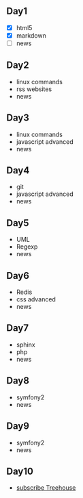 Day1
----
- [x] html5
- [x] markdown
- [ ] news

Day2
----
* linux commands
* rss websites
* news

Day3
----
* linux commands
* javascript advanced
* news

Day4
----
* git
* javascript advanced
* news

Day5
----
* UML
* Regexp
* news

Day6
----
* Redis
* css advanced
* news

Day7
----
* sphinx
* php
* news

Day8
----
* symfony2
* news

Day9
----
* symfony2
* news

Day10
-----
* [subscribe Treehouse](https://teamtreehouse.com/subscribe/plans?trial=yes&ref_evt=nav-pricing)

